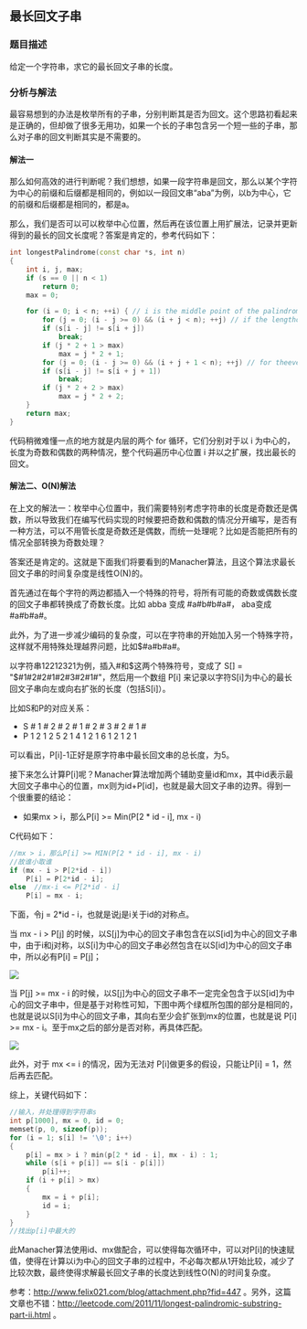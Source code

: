 ## 最长回文子串

### 题目描述
给定一个字符串，求它的最长回文子串的长度。

### 分析与解法
最容易想到的办法是枚举所有的子串，分别判断其是否为回文。这个思路初看起来是正确的，但却做了很多无用功，如果一个长的子串包含另一个短一些的子串，那么对子串的回文判断其实是不需要的。

#### 解法一

那么如何高效的进行判断呢？我们想想，如果一段字符串是回文，那么以某个字符为中心的前缀和后缀都是相同的，例如以一段回文串“aba”为例，以b为中心，它的前缀和后缀都是相同的，都是a。

那么，我们是否可以可以枚举中心位置，然后再在该位置上用扩展法，记录并更新得到的最长的回文长度呢？答案是肯定的，参考代码如下：

```cpp
int longestPalindrome(const char *s, int n)
{
	int i, j, max;
	if (s == 0 || n < 1)
		return 0;
	max = 0;

	for (i = 0; i < n; ++i) { // i is the middle point of the palindrome  
		for (j = 0; (i - j >= 0) && (i + j < n); ++j) // if the lengthof the palindrome is odd  
		if (s[i - j] != s[i + j])
			break;
		if (j * 2 + 1 > max)
			max = j * 2 + 1;
		for (j = 0; (i - j >= 0) && (i + j + 1 < n); ++j) // for theeven case  
		if (s[i - j] != s[i + j + 1])
			break;
		if (j * 2 + 2 > max)
			max = j * 2 + 2;
	}
	return max;
}
```

代码稍微难懂一点的地方就是内层的两个 for 循环，它们分别对于以 i 为中心的，长度为奇数和偶数的两种情况，整个代码遍历中心位置 i 并以之扩展，找出最长的回文。


#### 解法二、O(N)解法

在上文的解法一：枚举中心位置中，我们需要特别考虑字符串的长度是奇数还是偶数，所以导致我们在编写代码实现的时候要把奇数和偶数的情况分开编写，是否有一种方法，可以不用管长度是奇数还是偶数，而统一处理呢？比如是否能把所有的情况全部转换为奇数处理？

答案还是肯定的。这就是下面我们将要看到的Manacher算法，且这个算法求最长回文子串的时间复杂度是线性O(N)的。

首先通过在每个字符的两边都插入一个特殊的符号，将所有可能的奇数或偶数长度的回文子串都转换成了奇数长度。比如 abba 变成 #a#b#b#a#， aba变成 #a#b#a#。 

此外，为了进一步减少编码的复杂度，可以在字符串的开始加入另一个特殊字符，这样就不用特殊处理越界问题，比如$#a#b#a#。

以字符串12212321为例，插入#和$这两个特殊符号，变成了 S[] = "$#1#2#2#1#2#3#2#1#"，然后用一个数组 P[i] 来记录以字符S[i]为中心的最长回文子串向左或向右扩张的长度（包括S[i]）。

比如S和P的对应关系：

 - S  #  1  #  2  #  2  #  1  #  2  #  3  #  2  #  1  #
 - P  1  2  1  2  5  2  1  4  1  2  1  6  1  2  1  2  1

可以看出，P[i]-1正好是原字符串中最长回文串的总长度，为5。

接下来怎么计算P[i]呢？Manacher算法增加两个辅助变量id和mx，其中id表示最大回文子串中心的位置，mx则为id+P[id]，也就是最大回文子串的边界。得到一个很重要的结论：
- 如果mx > i，那么P[i] >= Min(P[2 * id - i], mx - i)

C代码如下：
```c
//mx > i，那么P[i] >= MIN(P[2 * id - i], mx - i)
//故谁小取谁
if (mx - i > P[2*id - i])
    P[i] = P[2*id - i];
else  //mx-i <= P[2*id - i]
    P[i] = mx - i; 
```
下面，令j = 2*id - i，也就是说j是i关于id的对称点。

当 mx - i > P[j] 的时候，以S[j]为中心的回文子串包含在以S[id]为中心的回文子串中，由于i和j对称，以S[i]为中心的回文子串必然包含在以S[id]为中心的回文子串中，所以必有P[i] = P[j]；

![](http://www.felix021.com/blog/attachment/1318476284_79354a47.png)

当 P[j] >= mx - i 的时候，以S[j]为中心的回文子串不一定完全包含于以S[id]为中心的回文子串中，但是基于对称性可知，下图中两个绿框所包围的部分是相同的，也就是说以S[i]为中心的回文子串，其向右至少会扩张到mx的位置，也就是说 P[i] >= mx - i。至于mx之后的部分是否对称，再具体匹配。

![](http://www.felix021.com/blog/attachment/1318478114_4379fb5c.png)

此外，对于 mx <= i 的情况，因为无法对 P[i]做更多的假设，只能让P[i] = 1，然后再去匹配。

综上，关键代码如下：
```c
//输入，并处理得到字符串s
int p[1000], mx = 0, id = 0;
memset(p, 0, sizeof(p));
for (i = 1; s[i] != '\0'; i++) 
{
	p[i] = mx > i ? min(p[2 * id - i], mx - i) : 1;
	while (s[i + p[i]] == s[i - p[i]]) 
		p[i]++;
	if (i + p[i] > mx) 
	{
		mx = i + p[i];
		id = i;
	}
}
//找出p[i]中最大的
```

此Manacher算法使用id、mx做配合，可以使得每次循环中，可以对P[i]的快速赋值，使得在计算以i为中心的回文子串的过程中，不必每次都从1开始比较，减少了比较次数，最终使得求解最长回文子串的长度达到线性O(N)的时间复杂度。

参考：http://www.felix021.com/blog/attachment.php?fid=447 。另外，这篇文章也不错：http://leetcode.com/2011/11/longest-palindromic-substring-part-ii.html 。
